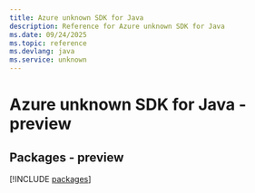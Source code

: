 ```yaml
---
title: Azure unknown SDK for Java
description: Reference for Azure unknown SDK for Java
ms.date: 09/24/2025
ms.topic: reference
ms.devlang: java
ms.service: unknown
---
```

# Azure unknown SDK for Java - preview
## Packages - preview
[!INCLUDE [packages](unknown-index.md)]